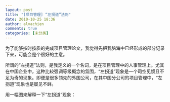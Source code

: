 ```yaml
---
layout: post
title: "[项目管理] “左拐道”法则"
date: 2010-10-25 18:36
author: alvachien
comments: true
categories: [未分类]
---
```

为了能够按时按质的完成项目管理论文，我觉得先把我脑海中已经形成的部分记录下来，可能会是个很好的主意。

所谓的“左拐道”法则，是我定义的一个名词，是在项目管理中的人事管理上。尤其在中国企业中，这种比较强调等级概念的氛围，“左拐道”现象是一个司空见惯且不足为奇的现象。即便是很多领先的外国公司，在其中国分公司的项目管理中，“左拐道”现象也是屡见不鲜。

用一幅图来解释一下“左拐道”现象：

